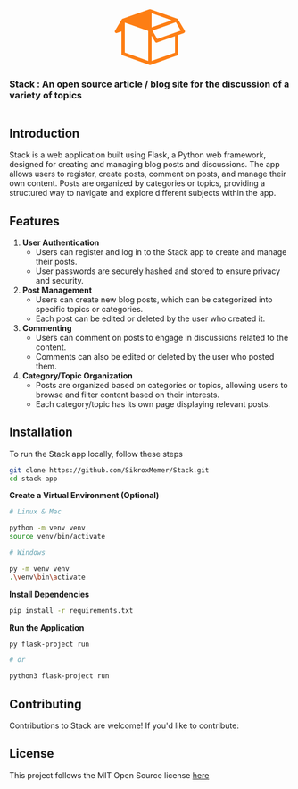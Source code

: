 <section style="display:flex;flex-direction:column;justify-content:center;align-items:center;align-content:center;">
    <?xml version="1.0"?><svg fill="#FD7E14" xmlns="http://www.w3.org/2000/svg"  viewBox="0 0 128 128" width="128px" height="128px">    <path d="M15,109.8l48,17c0,0,0,0,0,0c0.1,0,0.2,0.1,0.3,0.1c0.2,0.1,0.5,0.1,0.7,0.1c0.2,0,0.3,0,0.5,0c0,0,0,0,0,0c0,0,0,0,0.1,0 c0.1,0,0.3-0.1,0.4-0.1c0,0,0,0,0,0l48-17c1.2-0.4,2-1.6,2-2.8V73.4l10-3.5c0.8-0.3,1.5-1,1.8-1.8s0.2-1.8-0.3-2.6l-12-20 c0,0-0.1-0.1-0.1-0.1c0-0.1-0.1-0.1-0.1-0.2c0,0,0,0,0,0c0-0.1-0.1-0.1-0.1-0.2c0,0,0,0,0-0.1c-0.1-0.1-0.1-0.1-0.2-0.2 c0,0-0.1-0.1-0.1-0.1c0,0-0.1-0.1-0.1-0.1c0,0-0.1,0-0.1,0c0,0-0.1-0.1-0.1-0.1c-0.1-0.1-0.2-0.1-0.3-0.1c-0.1,0-0.1-0.1-0.2-0.1 c0,0,0,0,0,0c0,0,0,0,0,0l-48-17c0,0,0,0-0.1,0c0,0-0.1,0-0.1,0c0,0-0.1,0-0.1,0c-0.1,0-0.1,0-0.2,0c0,0,0,0,0,0c0,0,0,0,0,0 c-0.1,0-0.1,0-0.2,0c-0.1,0-0.1,0-0.2,0c-0.1,0-0.2,0-0.4,0c-0.1,0-0.1,0-0.2,0c-0.2,0-0.4,0.1-0.5,0.1l-48,17 c-0.2,0.1-0.3,0.1-0.5,0.2c0,0-0.1,0.1-0.1,0.1c-0.1,0.1-0.2,0.1-0.3,0.2c0,0-0.1,0.1-0.1,0.1c-0.1,0.1-0.2,0.1-0.2,0.2 c0,0-0.1,0.1-0.1,0.1c-0.1,0.1-0.1,0.2-0.2,0.2c0,0,0,0.1-0.1,0.1l-12,20c-0.7,1.1-0.6,2.5,0.2,3.4C2.3,69.6,3.1,70,4,70 c0.3,0,0.7-0.1,1-0.2l8-2.8v40C13,108.3,13.8,109.4,15,109.8z M119.5,65.4l-42.2,15l-8.9-14.8l42.2-15L119.5,65.4z M67,34.2L103,47 L67,59.8V34.2z M67,74.8l6.4,10.7C74,86.5,75,87,76,87c0.3,0,0.7-0.1,1-0.2l32-11.3v29.4l-42,14.9V74.8z M19,51.2l42,14.9v53.6 l-42-14.9V51.2z"/></svg>
    <h3>Stack : An open source article / blog site for the discussion of a variety of topics</h3>
</section>

## Introduction

Stack is a web application built using Flask, a Python web framework, designed for creating and managing blog posts and discussions. The app allows users to register, create posts, comment on posts, and manage their own content. Posts are organized by categories or topics, providing a structured way to navigate and explore different subjects within the app.

## **Features**

1. **User Authentication**
    - Users can register and log in to the Stack app to create and manage their posts.
    - User passwords are securely hashed and stored to ensure privacy and security.
2. **Post Management**
    - Users can create new blog posts, which can be categorized into specific topics or categories.
    - Each post can be edited or deleted by the user who created it.
3. **Commenting**
    - Users can comment on posts to engage in discussions related to the content.
    - Comments can also be edited or deleted by the user who posted them.
4. **Category/Topic Organization**
    - Posts are organized based on categories or topics, allowing users to browse and filter content based on their interests.
    - Each category/topic has its own page displaying relevant posts.

## **Installation**

To run the Stack app locally, follow these steps

```bash
git clone https://github.com/SikroxMemer/Stack.git
cd stack-app
```

**Create a Virtual Environment (Optional)**

```bash
# Linux & Mac

python -m venv venv
source venv/bin/activate 

# Windows

py -m venv venv
.\venv\bin\activate
```

**Install Dependencies**

```bash
pip install -r requirements.txt
```

**Run the Application**

```bash
py flask-project run

# or 

python3 flask-project run
```

## **Contributing**

Contributions to Stack are welcome! If you'd like to contribute:

## License

This project follows the MIT Open Source license [here](./LICENSE.md)

